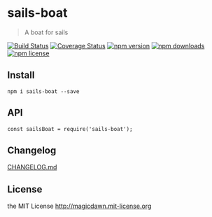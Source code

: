 # sails-boat
> A boat for sails

[![Build Status](https://img.shields.io/travis/magicdawn/sails-boat.svg?style=flat-square)](https://travis-ci.org/magicdawn/sails-boat)
[![Coverage Status](https://img.shields.io/coveralls/magicdawn/sails-boat.svg?style=flat-square)](https://coveralls.io/github/magicdawn/sails-boat?branch=master)
[![npm version](https://img.shields.io/npm/v/sails-boat.svg?style=flat-square)](https://www.npmjs.com/package/sails-boat)
[![npm downloads](https://img.shields.io/npm/dm/sails-boat.svg?style=flat-square)](https://www.npmjs.com/package/sails-boat)
[![npm license](https://img.shields.io/npm/l/sails-boat.svg?style=flat-square)](http://magicdawn.mit-license.org)

## Install
```
npm i sails-boat --save
```

## API
```
const sailsBoat = require('sails-boat');
```

## Changelog
[CHANGELOG.md](CHANGELOG.md)

## License
the MIT License http://magicdawn.mit-license.org